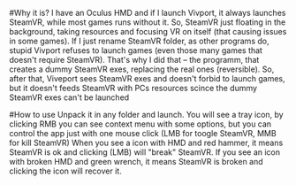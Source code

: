 #Why it is?
I have an Oculus HMD and if I launch Vivport, it always launches SteamVR, while most games runs without it. So, SteamVR just floating in the background, taking resources and focusing VR on itself (that causing issues in some games). If I just rename SteamVR folder, as other programs do, stupid Vivport refuses to launch games (even those many games that doesn't require SteamVR). That's why I did that – the programm, that creates a dummy SteamVR exes, replacing the real ones (reversible). So, after that, Viveport sees SteamVR exes and doesn't forbid to launch games, but it doesn't feeds SteamVR with PCs resources scince the dummy SteamVR exes can't be launched

#How to use
Unpack it in any folder and launch. You will see a tray icon, by clicking RMB you can see context menu with some options, but you can control the app just with one mouse click (LMB for toogle SteamVR, MMB for kill SteamVR)
When you see a icon with HMD and red hammer, it means SteamVR is ok and clicking (LMB) will "break" SteamVR. If you see an icon with broken HMD and green wrench, it means SteamVR is broken and clicking the icon will recover it.
